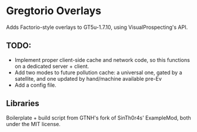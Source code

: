 # Gregtorio Overlays
Adds Factorio-style overlays to GT5u-1.7.10, using VisualProspecting's API.

## TODO:
 - Implement proper client-side cache and network code, so this functions on a dedicated server + client.
 - Add two modes to future pollution cache: a universal one, gated by a satellite, and one updated by hand/machine available pre-Ev
 - Add a config file.

## Libraries
Boilerplate + build script from GTNH's fork of SinTh0r4s' ExampleMod, both under the MIT license.
